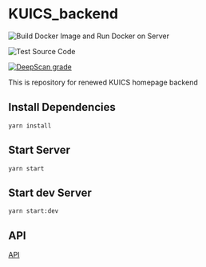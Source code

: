 # KUICS_backend

![Build Docker Image and Run Docker on Server](https://github.com/KU-KUICS/KUICS_backend/workflows/Build%20Docker%20Image%20and%20Run%20Docker%20on%20Server/badge.svg)

![Test Source Code](https://github.com/KU-KUICS/KUICS_backend/workflows/Test%20Source%20Code/badge.svg)

[![DeepScan grade](https://deepscan.io/api/teams/10130/projects/12825/branches/204065/badge/grade.svg)](https://deepscan.io/dashboard#view=project&tid=10130&pid=12825&bid=204065)

This is repository for renewed KUICS homepage backend

## Install Dependencies

```shell
yarn install
```

## Start Server

```shell
yarn start
```

## Start dev Server

```shell
yarn start:dev
```

## API

[API](/docs/API.md)
